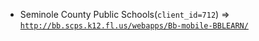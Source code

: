  - Seminole County Public Schools(`client_id=712`) => [`http://bb.scps.k12.fl.us/webapps/Bb-mobile-BBLEARN/`](http://bb.scps.k12.fl.us/webapps/Bb-mobile-BBLEARN/)
